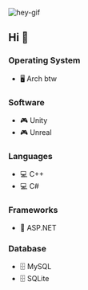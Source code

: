 ![hey-gif](https://github.com/user-attachments/assets/56ea2a64-f047-4704-8013-6da77afa3621)  

## Hi 👋  

### **Operating System**  
- 🖥️ Arch btw  

### **Software**  
- 🎮 Unity  
- 🎮 Unreal  

### **Languages**  
- 💻 C++  
- 💻 C#  

### **Frameworks**  
- 🔹 ASP.NET  

### **Database**  
- 🗄️ MySQL  
- 🗄️ SQLite  

<!---
Yahya-Taqi/Yahya-Taqi is a ✨ special ✨ repository because its `README.md` (this file) appears on your GitHub profile.
You can click the Preview link to take a look at your changes.
--->  
